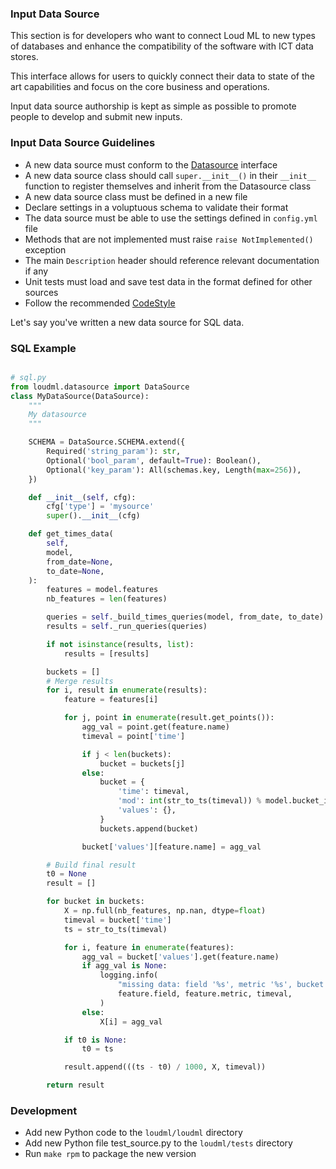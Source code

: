 ### Input Data Source

This section is for developers who want to connect Loud ML to new
types of databases and enhance the compatibility of the software with
ICT data stores.

This interface allows for users to quickly connect their data to 
state of the art capabilities and focus on the core business and
operations.

Input data source authorship is kept as simple as possible to
promote people to develop and submit new inputs.

### Input Data Source Guidelines

- A new data source must conform to the [Datasource][] interface
- A new data source class should call `super.__init__()` in their `__init__` function to register
  themselves and inherit from the Datasource class
- A new data source class must be defined in a new file
- Declare settings in a voluptuous schema to validate their format
- The data source must be able to use the settings defined in `config.yml` file
- Methods that are not implemented must raise `raise NotImplemented()` exception
- The main `Description` header should reference relevant documentation if any
- Unit tests must load and save test data in the format defined for other sources
- Follow the recommended [CodeStyle][]

Let's say you've written a new data source for SQL data.

### SQL Example

```python

# sql.py
from loudml.datasource import DataSource
class MyDataSource(DataSource):
    """
    My datasource
    """

    SCHEMA = DataSource.SCHEMA.extend({
        Required('string_param'): str,
        Optional('bool_param', default=True): Boolean(),
        Optional('key_param'): All(schemas.key, Length(max=256)),
    })

    def __init__(self, cfg):
        cfg['type'] = 'mysource'
        super().__init__(cfg)

    def get_times_data(
        self,
        model,
        from_date=None,
        to_date=None,
    ):
        features = model.features
        nb_features = len(features)

        queries = self._build_times_queries(model, from_date, to_date)
        results = self._run_queries(queries)

        if not isinstance(results, list):
            results = [results]

        buckets = []
        # Merge results
        for i, result in enumerate(results):
            feature = features[i]

            for j, point in enumerate(result.get_points()):
                agg_val = point.get(feature.name)
                timeval = point['time']

                if j < len(buckets):
                    bucket = buckets[j]
                else:
                    bucket = {
                        'time': timeval,
                        'mod': int(str_to_ts(timeval)) % model.bucket_interval,
                        'values': {},
                    }
                    buckets.append(bucket)

                bucket['values'][feature.name] = agg_val

        # Build final result
        t0 = None
        result = []

        for bucket in buckets:
            X = np.full(nb_features, np.nan, dtype=float)
            timeval = bucket['time']
            ts = str_to_ts(timeval)

            for i, feature in enumerate(features):
                agg_val = bucket['values'].get(feature.name)
                if agg_val is None:
                    logging.info(
                        "missing data: field '%s', metric '%s', bucket: %s",
                        feature.field, feature.metric, timeval,
                    )
                else:
                    X[i] = agg_val

            if t0 is None:
                t0 = ts

            result.append(((ts - t0) / 1000, X, timeval))

        return result
```

### Development

* Add new Python code to the `loudml/loudml` directory
* Add new Python file test_source.py to the `loudml/tests` directory
* Run `make rpm` to package the new version

[CodeStyle]: https://github.com/regel/loudml/wiki/CodeStyle
[Datasource]: https://updateurl
